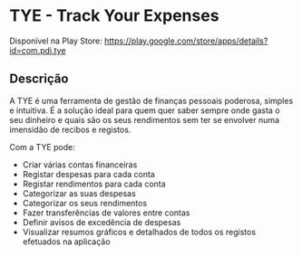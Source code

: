 # TYE - Track Your Expenses

Disponível na Play Store: https://play.google.com/store/apps/details?id=com.pdi.tye

## Descrição

A TYE é uma ferramenta de gestão de finanças pessoais poderosa, simples e intuitiva. É a solução ideal para quem quer saber sempre onde gasta o seu dinheiro e quais são os seus rendimentos sem ter se envolver numa imensidão de recibos e registos.

Com a TYE pode:
- Criar várias contas financeiras
- Registar despesas para cada conta
- Registar rendimentos para cada conta
- Categorizar as suas despesas
- Categorizar os seus rendimentos
- Fazer transferências de valores entre contas
- Definir avisos de excedência de despesas
- Visualizar resumos gráficos e detalhados de todos os registos efetuados na aplicação
